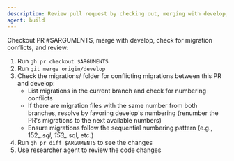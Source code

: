 ```yaml
---
description: Review pull request by checking out, merging with develop, and analyzing
agent: build
---
```


Checkout PR #$ARGUMENTS, merge with develop, check for migration conflicts, and review:

1. Run `gh pr checkout $ARGUMENTS`
2. Run `git merge origin/develop`
3. Check the migrations/ folder for conflicting migrations between this PR and develop:
   - List migrations in the current branch and check for numbering conflicts
   - If there are migration files with the same number from both branches, resolve by favoring develop's numbering (renumber the PR's migrations to the next available numbers)
   - Ensure migrations follow the sequential numbering pattern (e.g., 152_*.sql, 153_*.sql, etc.)
4. Run `gh pr diff $ARGUMENTS` to see the changes
5. Use researcher agent to review the code changes